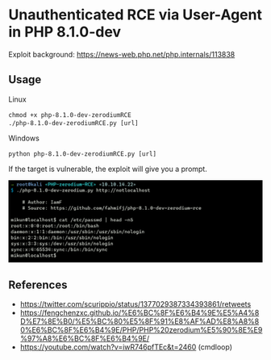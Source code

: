 # Unauthenticated RCE via User-Agent in PHP 8.1.0-dev  

Exploit background: https://news-web.php.net/php.internals/113838

## Usage

Linux
```
chmod +x php-8.1.0-dev-zerodiumRCE
./php-8.1.0-dev-zerodiumRCE.py [url]
```

Windows
```
python php-8.1.0-dev-zerodiumRCE.py [url]
```

If the target is vulnerable, the exploit will give you a prompt.

![image-20210604032844874](_resources/image-20210604032844874.png)

## References
- https://twitter.com/scurippio/status/1377029387334393861/retweets
- https://fengchenzxc.github.io/%E6%BC%8F%E6%B4%9E%E5%A4%8D%E7%8E%B0/%E5%BC%80%E5%8F%91%E8%AF%AD%E8%A8%80%E6%BC%8F%E6%B4%9E/PHP/PHP%20zerodium%E5%90%8E%E9%97%A8%E6%BC%8F%E6%B4%9E/
- https://youtube.com/watch?v=iwR746pfTEc&t=2460 (cmdloop)

